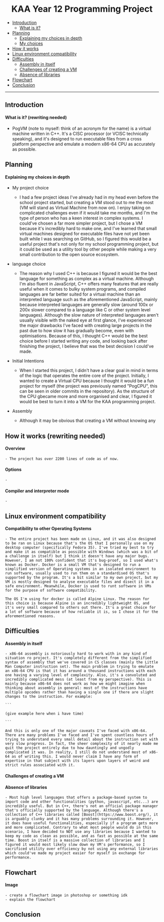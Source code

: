 <h1 align="center">KAA Year 12 Programming Project</h1>

- [Introduction](#Introduction)
  - [What is it?](#what-is-it)
- [Planning](#Planning)
  - [Explaining my choices in depth](#explaining-my-choices-in-depth)
  - [My choices](#my-choices)
- [How it works](#how-it-works)
- [Linux environment compatibility](#Linux-environment-compatibility)
- [Difficulties](#difficulties)
  - [Assembly in itself](#assembly-in-itself)
  - [Challenges of creating a VM](#challenges-of-creating-a-vm)
  - [Absence of libraries](#not-using-any-external-libraries)
- [Flowchart](#flowchart)
- [Conclusion](#conclusion)

---


## Introduction
  #### What is it? (rewriting needed)
  - PogVM (note to myself: think of an acronym for the name) is a virtual machine written in C++. It's a CISC processor (or VCISC technically speaking), and it's designed to run executable files from a cross platform perspective and emulate a modern x86-64 CPU as accurately as possible. 


## Planning
  #### Explaining my choices in depth
  - My project choice
    - I had a few project ideas I've already had in my head even before the school project started, but creating a VM stood out to me the most (VM will stand as Virtual Machine from now on). I enjoy taking on complicated challenges even if it would take me months, and I'm the type of person who has a keen interest in complex systems. I could've chosen a far more simpler project, but I chose a VM because it's incredibly hard to make one, and I've learned that small virtual machines designed for executable files have not yet been built while I was searching on GitHub, so I figured this would be a useful project that's not only for my school programming project, but it could be used as a utility tool by other people while making a very small contribution to the open source ecosystem.  

  - language choice
    - The reason why I used C++ is because I figured it would be the best language for something as complex as a virtual machine. Although I'm also fluent in JavaScript, C++ offers many features that are really useful when it comes to bulky system programs, and compiled languages are far better suited for a virtual machine than an interpreted language such as the aforementioned JavaScript, mainly because interpreted languages are generally slow (around 100x or 200x slower compared to a language like C or other system level languages). Although the slow nature of interpreted languages aren't usually visible with the naked eye at first glance, I've experienced the major drawbacks I've faced with creating large projects in the past due to how slow it has gradually become, even with optimisations. Because of this, I thought C++ would be the best choice before I started writing any code, and looking back after finishing the project, I believe that was the best decision I could've made.

  - Initial Intentions
    - When I started this project, I didn't have a clear goal in mind in terms of the logic that operates the entire core of the project. Initially, I wanted to create a Virtual CPU because I thought it would be a fun project for myself (the project was previously named "PogCPU", this can be seen in older commits in the repository). As the structure of the CPU gbecame more and more organised and clear, I figured it would be best to turn it into a VM for the KAA programming project.

  - Assembly
    - Although it may be obvious that creating a VM without knowing any


## How it works (rewriting needed)
  #### Overview
    - The project has over 2200 lines of code as of now.
  
  #### Options
    -

  #### Compiler and interpreter mode
    -


## Linux environment compatibility
  #### Compatibility to other Operating Systems
    - The entire project has been made on Linux, and it was also designed to be ran on Linux because that's the OS that I personally use on my desktop computer (specifically Fedora 35). I've tried my best to try and make it as compatible as possible with Windows (which was a bit of a challenge in itself) but I think it doesn't have any major bugs. However, I am not 100% confident that it's bug-proof, so I used what's known as Docker. Docker is a small VM that's designed to run a simplified version of Operating systems in an isolated environment to run software, usually used to run them on a standardised OS that's supported by the program. It's a bit similar to my own project, but my VM is mostly designed to analyse executable files and disect it in a safe environment. Meanwhile, Docker is used to runt software in VMs for the purpose of software compatibility. 

    The OS I'm using for docker is called Alpine Linux. The reason for this choice is because Alpine is an incredibly lightweight OS, and it's very small compared to others out there. It's a great choice for a lot of software because of how reliable it is, so I chose it for the aforementioned reasons.

## Difficulties
  #### Assembly in itself
    - x86-64 assembly is notoriously hard to work with in any kind of situation ro project. It's completely different from the simplified syntax of assembly that we've covered in CS classes (mainly the Little Man Computer instruction set). The main problem in trying to emulate an x86-64 CPU is that it has around a thousand instructions with each one having a varying level of complexity. Also, it's a convoluted and incredibly complicated mess (at least from my perspective). This is mainly because x86-64 does not work as how we might imagine when thinking about assembly in general: most of the instructions have multiple opcodes rather than having a single one if there are slight changes to the instruction. For example:

    ```

    (give example here when i have time)
  
    ``` 

    And this is only one of the major caveats I've faced with x86-64. There are many problems I've faced and I've spent countless hours of trying to understand every small detail about the instruction set with very slow progress. In fact, the sheer complexity of it nearly made me quit the project entirely due to how dauntingly and ungodly complicated it was. In reality, I still do not understand most of x86-64 as of writing this. I would never claim I have any form of expertise in that subject with its layers upon layers of weird and strict rules associated with it.

  #### Challenges of creating a VM


  #### Absence of libraries
    - Most high level languages that offers a package-based system to import code and other functionalities (python, javascript, etc...) are incredibly useful. But in C++, there's not an official package manager that's officially supported by the language. Although there's a collection of C++ libraries called [Boost](https://www.boost.org/), it is arguably clunky and it has many problems surrounding it. However, it does have useful functionalities, especially if a program gets more and more complicated. Contrary to what most people would do in this scenario, I have decided to NOT use any libraries because I wanted to keep my code as clean as possible, and as fast as possible at the same time. Boost in itself is a massive collection of libraries and I figured it would most likely slow down my VM's performance, so I sacrificed utility over efficiency by not using any external libraries which could've made my project easier for myself in exchange for performance. 

## Flowchart
  #### Image
    - create a flowchart image in photoshop or something idk
    - explain the flowchart

## Conclusion